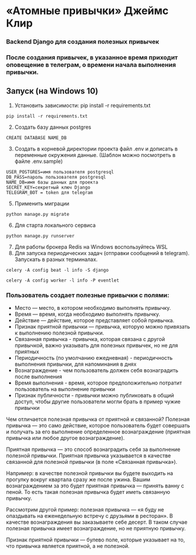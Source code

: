 # «Атомные привычки» Джеймс Клир
### Backend Django для создания полезных привычек 
### После создания привычек, в указанное время приходит оповещение в телеграм, о времени начала выполнения привычки.

## Запуск (на Windows 10)
1) Установить зависимости: pip install -r requirements.txt
```
pip install -r requirements.txt
```
2) Создать базу данных postgres
```
CREATE DATABASE NAME_DB
```
3) Создать в корневой директории проекта файл .env и дописать в переменные окружения данные. (Шаблон можно посмотреть в файле .env.sample)
```
USER_POSTGRES=имя пользователя postgresql
DB_PASS=пароль пользователя postgresql
NAME_DB=имя базы данных для проекта
SECRET_KEY=секретный ключ Django
TELEGRAM_BOT = token для telegram
```
5) Применить миграции
```
python manage.py migrate
```
6) Для старта локального сервиса
```
python manage.py runserver
```
7) Для работы брокера Redis на Windows воспользуйтесь WSL
8) Для запуска периодических задач (отправки сообщений в telegram). Запускать в разных терминалах.
```
celery -A config beat -l info -S django
```
```
celery -A config worker -l info -P eventlet 
```

### Пользователь создает полезные привычки с полями:
* Место — место, в котором необходимо выполнять привычку.
* Время — время, когда необходимо выполнять привычку.
* Действие — действие, которое представляет собой привычка.
* Признак приятной привычки — привычка, которую можно привязать к выполнению полезной привычки.
* Связанная привычка - привычка, которая связана с другой привычкой, важно указывать для полезных привычек, но не для приятных
* Периодичность (по умолчанию ежедневная) - периодичность выполнения привычки, для напоминания в днях
* Вознаграждение - чем пользователь должен себя вознаградить после выполнения
* Время выполнения - время, которое предположительно потратит пользователь на выполнение привычки
* Признак публичности - привычки можно публиковать в общий доступ, чтобы другие пользователи могли брать в пример чужие привычки

Чем отличается полезная привычка от приятной и связанной?
Полезная привычка — это само действие, которое пользователь будет совершать и получать за его выполнение определенное вознаграждение (приятная привычка или любое другое вознаграждение).

Приятная привычка — это способ вознаградить себя за выполнение полезной привычки. Приятная привычка указывается в качестве связанной для полезной привычки (в поле «Связанная привычка»).

Например: в качестве полезной привычки вы будете выходить на прогулку вокруг квартала сразу же после ужина. Вашим вознаграждением за это будет приятная привычка — принять ванну с пеной. То есть такая полезная привычка будет иметь связанную привычку.

Рассмотрим другой пример: полезная привычка — «я буду не опаздывать на еженедельную встречу с друзьями в ресторан». В качестве вознаграждения вы заказываете себе десерт. В таком случае полезная привычка имеет вознаграждение, но не приятную привычку.

Признак приятной привычки — булево поле, которые указывает на то, что привычка является приятной, а не полезной.
